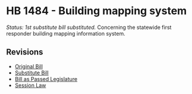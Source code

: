 # HB 1484 - Building mapping system
*Status: 1st substitute bill substituted.*
Concerning the statewide first responder building mapping information system.

## Revisions
* [Original Bill](1/)
* [Substitute Bill](S/)
* [Bill as Passed Legislature](S.PL/)
* [Session Law](S.SL/)